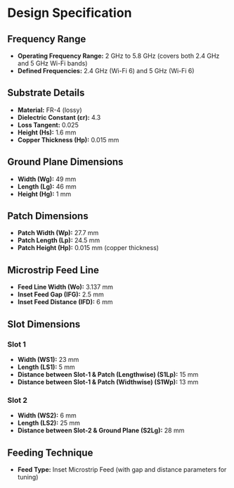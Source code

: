 # Design Specification

## Frequency Range
- **Operating Frequency Range:** 2 GHz to 5.8 GHz (covers both 2.4 GHz and 5 GHz Wi-Fi bands)  
- **Defined Frequencies:** 2.4 GHz (Wi-Fi 6) and 5 GHz (Wi-Fi 6)  

## Substrate Details
- **Material:** FR-4 (lossy)  
- **Dielectric Constant (εr):** 4.3  
- **Loss Tangent:** 0.025  
- **Height (Hs):** 1.6 mm  
- **Copper Thickness (Hp):** 0.015 mm  

## Ground Plane Dimensions
- **Width (Wg):** 49 mm  
- **Length (Lg):** 46 mm  
- **Height (Hg):** 1 mm  

## Patch Dimensions
- **Patch Width (Wp):** 27.7 mm  
- **Patch Length (Lp):** 24.5 mm  
- **Patch Height (Hp):** 0.015 mm (copper thickness)  

## Microstrip Feed Line
- **Feed Line Width (Wo):** 3.137 mm  
- **Inset Feed Gap (IFG):** 2.5 mm  
- **Inset Feed Distance (IFD):** 6 mm  

## Slot Dimensions
### Slot 1
- **Width (WS1):** 23 mm  
- **Length (LS1):** 5 mm  
- **Distance between Slot-1 & Patch (Lengthwise) (S1Lp):** 15 mm  
- **Distance between Slot-1 & Patch (Widthwise) (S1Wp):** 13 mm  

### Slot 2
- **Width (WS2):** 6 mm  
- **Length (LS2):** 25 mm  
- **Distance between Slot-2 & Ground Plane (S2Lg):** 28 mm  

## Feeding Technique
- **Feed Type:** Inset Microstrip Feed (with gap and distance parameters for tuning)
